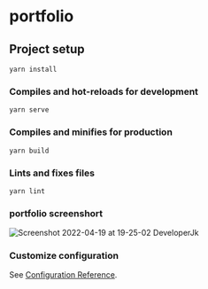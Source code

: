 # portfolio

## Project setup
```
yarn install
```

### Compiles and hot-reloads for development
```
yarn serve
```

### Compiles and minifies for production
```
yarn build
```

### Lints and fixes files
```
yarn lint

```
### portfolio screenshort
![Screenshot 2022-04-19 at 19-25-02 DeveloperJk](https://user-images.githubusercontent.com/91799526/164014473-d4259969-e224-47c1-8ec2-fc15a0a69db0.png)

### Customize configuration
See [Configuration Reference](https://cli.vuejs.org/config/).
